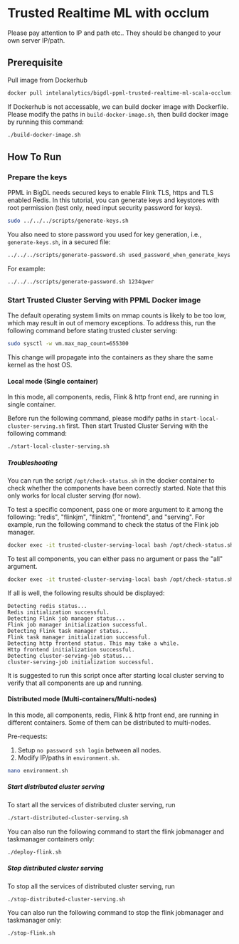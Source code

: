 # Trusted Realtime ML with occlum

Please pay attention to IP and path etc.. They should be changed to your own server IP/path.

## Prerequisite

Pull image from Dockerhub

```bash
docker pull intelanalytics/bigdl-ppml-trusted-realtime-ml-scala-occlum:0.14.0-SNAPSHOT
```

If Dockerhub is not accessable, we can build docker image with Dockerfile. Please modify the paths in `build-docker-image.sh`, then build docker image by running this command:

```bash
./build-docker-image.sh
```

## How To Run

### Prepare the keys

PPML in BigDL needs secured keys to enable Flink TLS, https and TLS enabled Redis. In this tutorial, you can generate keys and keystores with root permission (test only, need input security password for keys).

```bash
sudo ../../../scripts/generate-keys.sh
```

You also need to store password you used for key generation, i.e., `generate-keys.sh`, in a secured file:

```bash
../../../scripts/generate-password.sh used_password_when_generate_keys
```

For example:

```bash
../../../scripts/generate-password.sh 1234qwer
```

### Start Trusted Cluster Serving with PPML Docker image

The default operating system limits on mmap counts is likely to be too low, which may result in out of memory exceptions.
To address this, run the following command before stating trusted cluster serving:
```bash
sudo sysctl -w vm.max_map_count=655300
```
This change will propagate into the containers as they share the same kernel as the host OS.

#### Local mode (Single container)

In this mode, all components, redis, Flink & http front end, are running in single container.

Before run the following command, please modify paths in `start-local-cluster-serving.sh` first. Then start Trusted Cluster Serving with the following command:

```bash
./start-local-cluster-serving.sh
```

##### Troubleshooting
You can run the script `/opt/check-status.sh` in the docker container to check whether the components have been correctly started.
Note that this only works for local cluster serving (for now).

To test a specific component, pass one or more argument to it among the following:
"redis", "flinkjm", "flinktm", "frontend", and "serving". For example, run the following command to check the status of the Flink job manager.

```bash
docker exec -it trusted-cluster-serving-local bash /opt/check-status.sh flinkjm
```

To test all components, you can either pass no argument or pass the "all" argument.

```bash
docker exec -it trusted-cluster-serving-local bash /opt/check-status.sh
```
If all is well, the following results should be displayed:

```
Detecting redis status...
Redis initialization successful.
Detecting Flink job manager status...
Flink job manager initialization successful.
Detecting Flink task manager status...
Flink task manager initialization successful.
Detecting http frontend status. This may take a while.
Http frontend initialization successful.
Detecting cluster-serving-job status...
cluster-serving-job initialization successful.
```

It is suggested to run this script once after starting local cluster serving to verify that all components are up and running.

#### Distributed mode (Multi-containers/Multi-nodes)

In this mode, all components, redis, Flink & http front end, are running in different containers. Some of them can be distributed to multi-nodes. 

Pre-requests:

1. Setup `no password ssh login` between all nodes.
2. Modify IP/paths in `environment.sh`. 

```bash
nano environment.sh
```

##### Start distributed cluster serving
To start all the services of distributed cluster serving, run
```bash
./start-distributed-cluster-serving.sh
```
You can also run the following command to start the flink jobmanager and taskmanager containers only:
```bash
./deploy-flink.sh
```
##### Stop distributed cluster serving 
To stop all the services of distributed cluster serving, run
```bash
./stop-distributed-cluster-serving.sh
```
You can also run the following command to stop the flink jobmanager and taskmanager only:
```bash
./stop-flink.sh
```
